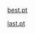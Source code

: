 [best.pt](https://github.com/CatManJr/YOLOv11-Sports-Facilities/releases/download/v1.0.0/v11n-100-best.pt)

[last.pt](https://github.com/CatManJr/YOLOv11-Sports-Facilities/releases/download/v1.0.0/v11n-100-last.pt)